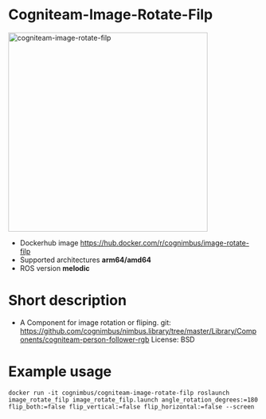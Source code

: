 # Cogniteam-Image-Rotate-Filp

<img src="./cogniteam-image-rotate-filp/Cogniteam_CMYK_Social_white_on_aubergine copy.jpg" alt="cogniteam-image-rotate-filp" width="400"/>

* Dockerhub image https://hub.docker.com/r/cognimbus/image-rotate-filp
* Supported architectures <b>arm64/amd64</b>
* ROS version <b>melodic
</b>

# Short description
* A Component for image rotation or fliping.
git: https://github.com/cognimbus/nimbus.library/tree/master/Library/Components/cogniteam-person-follower-rgb
License: BSD

# Example usage
```
docker run -it cognimbus/cogniteam-image-rotate-filp roslaunch image_rotate_filp image_rotate_filp.launch angle_rotation_degrees:=180 flip_both:=false flip_vertical:=false flip_horizontal:=false --screen
```

